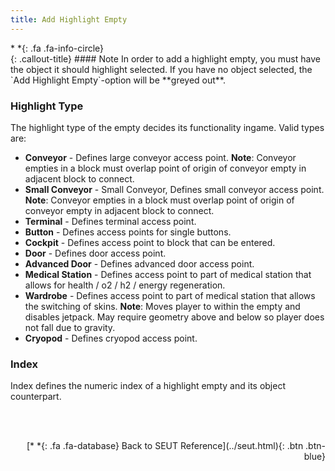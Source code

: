 ```yaml
---
title: Add Highlight Empty
---
```

<div class="callout-block callout-info"><div class="icon-holder">*&nbsp;*{: .fa .fa-info-circle}
</div><div class="content">
{: .callout-title}
#### Note
In order to add a highlight empty, you must have the object it should highlight selected. If you have no object selected, the `Add Highlight Empty`-option will be **greyed out**.
</div></div>

### Highlight Type
The highlight type of the empty decides its functionality ingame. Valid types are:

* **Conveyor** - Defines large conveyor access point. **Note**: Conveyor empties in a block must overlap point of origin of conveyor empty in adjacent block to connect.
* **Small Conveyor** - Small Conveyor, Defines small conveyor access point. **Note**: Conveyor empties in a block must overlap point of origin of conveyor empty in adjacent block to connect.
* **Terminal** - Defines terminal access point.
* **Button** - Defines access points for single buttons.
* **Cockpit** - Defines access point to block that can be entered.
* **Door** - Defines door access point.
* **Advanced Door** - Defines advanced door access point.
* **Medical Station** - Defines access point to part of medical station that allows for health / o2 / h2 / energy regeneration.
* **Wardrobe** - Defines access point to part of medical station that allows the switching of skins. **Note**: Moves player to within the empty and disables jetpack. May require geometry above and below so player does not fall due to gravity.
* **Cryopod** - Defines cryopod access point.

### Index
Index defines the numeric index of a highlight empty and its object counterpart. 

<br><br/>
<p style="text-align:right">[*&nbsp;*{: .fa .fa-database} Back to SEUT Reference](../seut.html){: .btn .btn-blue}</p>
